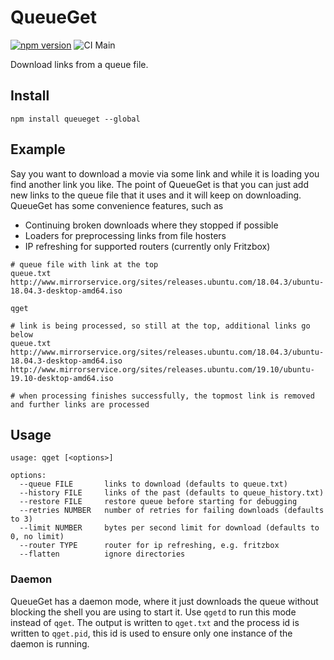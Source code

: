# QueueGet

[![npm version](https://badge.fury.io/js/queueget.svg)](https://badge.fury.io/js/queueget)
![CI Main](https://github.com/rlindner81/queueget/actions/workflows/ci-main.yml/badge.svg)

Download links from a queue file.

## Install

```
npm install queueget --global
```

## Example

Say you want to download a movie via some link and while it is loading you find another link you like. The point
of QueueGet is that you can just add new links to the queue file that it uses and it will keep on downloading. QueueGet
has some convenience features, such as

- Continuing broken downloads where they stopped if possible
- Loaders for preprocessing links from file hosters
- IP refreshing for supported routers (currently only Fritzbox)

```
# queue file with link at the top
queue.txt
http://www.mirrorservice.org/sites/releases.ubuntu.com/18.04.3/ubuntu-18.04.3-desktop-amd64.iso

qget

# link is being processed, so still at the top, additional links go below
queue.txt
http://www.mirrorservice.org/sites/releases.ubuntu.com/18.04.3/ubuntu-18.04.3-desktop-amd64.iso
http://www.mirrorservice.org/sites/releases.ubuntu.com/19.10/ubuntu-19.10-desktop-amd64.iso

# when processing finishes successfully, the topmost link is removed and further links are processed
```

## Usage

```
usage: qget [<options>]

options:
  --queue FILE       links to download (defaults to queue.txt)
  --history FILE     links of the past (defaults to queue_history.txt)
  --restore FILE     restore queue before starting for debugging
  --retries NUMBER   number of retries for failing downloads (defaults to 3)
  --limit NUMBER     bytes per second limit for download (defaults to 0, no limit)
  --router TYPE      router for ip refreshing, e.g. fritzbox
  --flatten          ignore directories

```

### Daemon

QueueGet has a daemon mode, where it just downloads the queue without blocking the shell you are using to start it. Use
`qgetd` to run this mode instead of `qget`. The output is written to `qget.txt` and the process id is written to
`qget.pid`, this id is used to ensure only one instance of the daemon is running.
